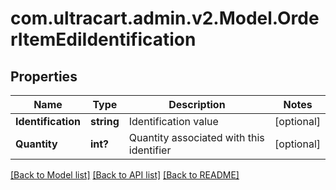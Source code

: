 # com.ultracart.admin.v2.Model.OrderItemEdiIdentification
## Properties

Name | Type | Description | Notes
------------ | ------------- | ------------- | -------------
**Identification** | **string** | Identification value | [optional] 
**Quantity** | **int?** | Quantity associated with this identifier | [optional] 

[[Back to Model list]](../README.md#documentation-for-models) [[Back to API list]](../README.md#documentation-for-api-endpoints) [[Back to README]](../README.md)

